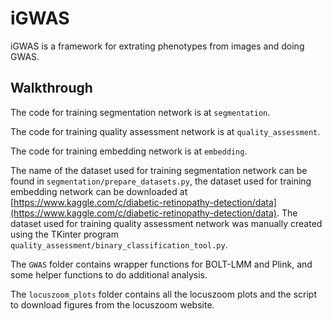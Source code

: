 # iGWAS
iGWAS is a framework for extrating phenotypes from images and doing GWAS.

## Walkthrough
The code for training segmentation network is at `segmentation`.

The code for training quality assessment network is at `quality_assessment`.

The code for training embedding network is at `embedding`.

The name of the dataset used for training segmentation network can be found in `segmentation/prepare_datasets.py`, the dataset used for training embedding network can be downloaded at [https://www.kaggle.com/c/diabetic-retinopathy-detection/data](https://www.kaggle.com/c/diabetic-retinopathy-detection/data). The dataset used for training quality assessment network was manually created using the TKinter program `quality_assessment/binary_classification_tool.py`.

The `GWAS` folder contains wrapper functions for BOLT-LMM and Plink, and some helper functions to do additional analysis.

The `locuszoom_plots` folder contains all the locuszoom plots and the script to download figures from the locuszoom website.